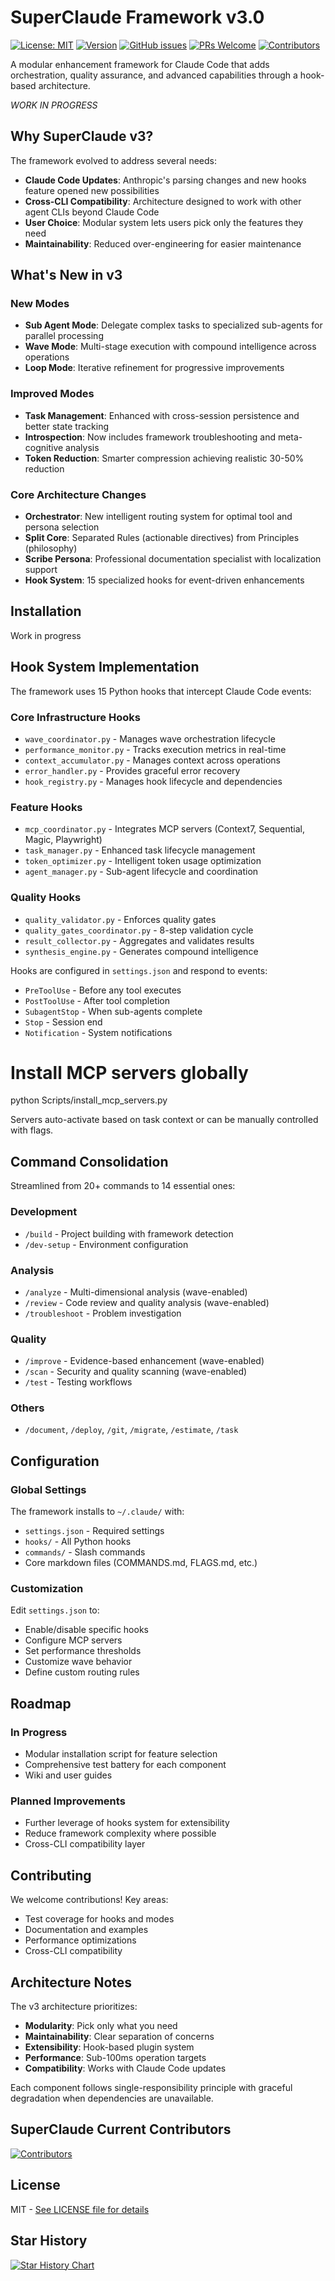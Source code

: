 # SuperClaude Framework v3.0

[![License: MIT](https://img.shields.io/badge/License-MIT-yellow.svg)](https://opensource.org/licenses/MIT)
[![Version](https://img.shields.io/badge/version-3.0.0-blue.svg)](https://github.com/NomenAK/SuperClaude)
[![GitHub issues](https://img.shields.io/github/issues/NomenAK/SuperClaude)](https://github.com/NomenAK/SuperClaude/issues)
[![PRs Welcome](https://img.shields.io/badge/PRs-welcome-brightgreen.svg)](https://github.com/NomenAK/SuperClaude/blob/master/CONTRIBUTING.md)
[![Contributors](https://img.shields.io/github/contributors/NomenAK/SuperClaude)](https://github.com/NomenAK/SuperClaude/graphs/contributors)

A modular enhancement framework for Claude Code that adds orchestration, quality assurance, and advanced capabilities through a hook-based architecture.

*WORK IN PROGRESS*

## Why SuperClaude v3?

The framework evolved to address several needs:
- **Claude Code Updates**: Anthropic's parsing changes and new hooks feature opened new possibilities
- **Cross-CLI Compatibility**: Architecture designed to work with other agent CLIs beyond Claude Code
- **User Choice**: Modular system lets users pick only the features they need
- **Maintainability**: Reduced over-engineering for easier maintenance

## What's New in v3

### New Modes
- **Sub Agent Mode**: Delegate complex tasks to specialized sub-agents for parallel processing
- **Wave Mode**: Multi-stage execution with compound intelligence across operations
- **Loop Mode**: Iterative refinement for progressive improvements

### Improved Modes
- **Task Management**: Enhanced with cross-session persistence and better state tracking
- **Introspection**: Now includes framework troubleshooting and meta-cognitive analysis
- **Token Reduction**: Smarter compression achieving realistic 30-50% reduction

### Core Architecture Changes
- **Orchestrator**: New intelligent routing system for optimal tool and persona selection
- **Split Core**: Separated Rules (actionable directives) from Principles (philosophy)
- **Scribe Persona**: Professional documentation specialist with localization support
- **Hook System**: 15 specialized hooks for event-driven enhancements

## Installation

Work in progress

## Hook System Implementation

The framework uses 15 Python hooks that intercept Claude Code events:

### Core Infrastructure Hooks
- `wave_coordinator.py` - Manages wave orchestration lifecycle
- `performance_monitor.py` - Tracks execution metrics in real-time
- `context_accumulator.py` - Manages context across operations
- `error_handler.py` - Provides graceful error recovery
- `hook_registry.py` - Manages hook lifecycle and dependencies

### Feature Hooks
- `mcp_coordinator.py` - Integrates MCP servers (Context7, Sequential, Magic, Playwright)
- `task_manager.py` - Enhanced task lifecycle management
- `token_optimizer.py` - Intelligent token usage optimization
- `agent_manager.py` - Sub-agent lifecycle and coordination

### Quality Hooks
- `quality_validator.py` - Enforces quality gates
- `quality_gates_coordinator.py` - 8-step validation cycle
- `result_collector.py` - Aggregates and validates results
- `synthesis_engine.py` - Generates compound intelligence

Hooks are configured in `settings.json` and respond to events:
- `PreToolUse` - Before any tool executes
- `PostToolUse` - After tool completion
- `SubagentStop` - When sub-agents complete
- `Stop` - Session end
- `Notification` - System notifications

# Install MCP servers globally
python Scripts/install_mcp_servers.py

Servers auto-activate based on task context or can be manually controlled with flags.

## Command Consolidation

Streamlined from 20+ commands to 14 essential ones:

### Development
- `/build` - Project building with framework detection
- `/dev-setup` - Environment configuration

### Analysis
- `/analyze` - Multi-dimensional analysis (wave-enabled)
- `/review` - Code review and quality analysis (wave-enabled)
- `/troubleshoot` - Problem investigation

### Quality
- `/improve` - Evidence-based enhancement (wave-enabled)
- `/scan` - Security and quality scanning (wave-enabled)
- `/test` - Testing workflows

### Others
- `/document`, `/deploy`, `/git`, `/migrate`, `/estimate`, `/task`

## Configuration

### Global Settings
The framework installs to `~/.claude/` with:
- `settings.json` - Required settings
- `hooks/` - All Python hooks
- `commands/` - Slash commands
- Core markdown files (COMMANDS.md, FLAGS.md, etc.)

### Customization
Edit `settings.json` to:
- Enable/disable specific hooks
- Configure MCP servers
- Set performance thresholds
- Customize wave behavior
- Define custom routing rules

## Roadmap

### In Progress
- Modular installation script for feature selection
- Comprehensive test battery for each component
- Wiki and user guides

### Planned Improvements
- Further leverage of hooks system for extensibility
- Reduce framework complexity where possible
- Cross-CLI compatibility layer

## Contributing

We welcome contributions! Key areas:
- Test coverage for hooks and modes
- Documentation and examples
- Performance optimizations
- Cross-CLI compatibility

## Architecture Notes

The v3 architecture prioritizes:
- **Modularity**: Pick only what you need
- **Maintainability**: Clear separation of concerns
- **Extensibility**: Hook-based plugin system
- **Performance**: Sub-100ms operation targets
- **Compatibility**: Works with Claude Code updates

Each component follows single-responsibility principle with graceful degradation when dependencies are unavailable.

## SuperClaude Current Contributors

[![Contributors](https://contrib.rocks/image?repo=NomenAk/SuperClaude)](https://github.com/NomenAK/SuperClaude/graphs/contributors)

## License

MIT - [See LICENSE file for details](https://opensource.org/licenses/MIT)

## Star History

<a href="https://www.star-history.com/#NomenAK/SuperClaude&Date">
 <picture>
   <source media="(prefers-color-scheme: dark)" srcset="https://api.star-history.com/svg?repos=NomenAK/SuperClaude&type=Date&theme=dark" />
   <source media="(prefers-color-scheme: light)" srcset="https://api.star-history.com/svg?repos=NomenAK/SuperClaude&type=Date" />
   <img alt="Star History Chart" src="https://api.star-history.com/svg?repos=NomenAK/SuperClaude&type=Date" />
 </picture>
</a>
